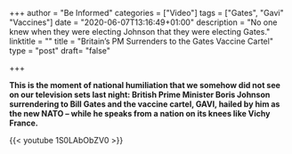 +++
author = "Be Informed"
categories = ["Video"]
tags = ["Gates", "Gavi" "Vaccines"]
date = "2020-06-07T13:16:49+01:00"
description = "No one knew when they were electing Johnson that they were electing Gates."
linktitle = ""
title = "Britain’s PM Surrenders to the Gates Vaccine Cartel"
type = "post"
draft= "false"

+++

**This is the moment of national humiliation that we somehow did not see on our television sets last night: British Prime Minister Boris Johnson surrendering to Bill Gates and the vaccine cartel, GAVI, hailed by him as the new NATO – while he speaks from a nation on its knees like Vichy France.**

{{< youtube 1S0LAbObZV0 >}}



